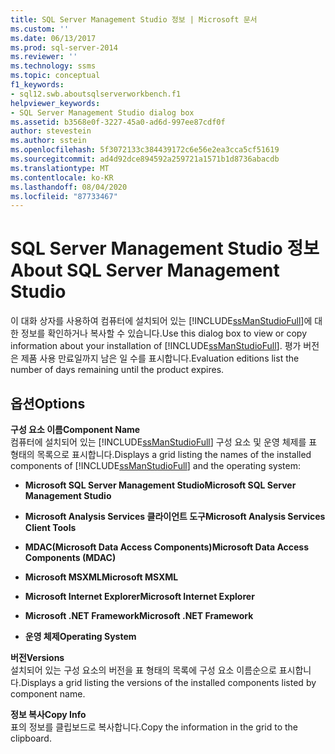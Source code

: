 ```yaml
---
title: SQL Server Management Studio 정보 | Microsoft 문서
ms.custom: ''
ms.date: 06/13/2017
ms.prod: sql-server-2014
ms.reviewer: ''
ms.technology: ssms
ms.topic: conceptual
f1_keywords:
- sql12.swb.aboutsqlserverworkbench.f1
helpviewer_keywords:
- SQL Server Management Studio dialog box
ms.assetid: b3568e0f-3227-45a0-ad6d-997ee87cdf0f
author: stevestein
ms.author: sstein
ms.openlocfilehash: 5f3072133c384439172c6e56e2ea3cca5cf51619
ms.sourcegitcommit: ad4d92dce894592a259721a1571b1d8736abacdb
ms.translationtype: MT
ms.contentlocale: ko-KR
ms.lasthandoff: 08/04/2020
ms.locfileid: "87733467"
---
```

# <a name="about-sql-server-management-studio"></a><span data-ttu-id="66d63-102">SQL Server Management Studio 정보</span><span class="sxs-lookup"><span data-stu-id="66d63-102">About SQL Server Management Studio</span></span>
  <span data-ttu-id="66d63-103">이 대화 상자를 사용하여 컴퓨터에 설치되어 있는 [!INCLUDE[ssManStudioFull](../../includes/ssmanstudiofull-md.md)]에 대한 정보를 확인하거나 복사할 수 있습니다.</span><span class="sxs-lookup"><span data-stu-id="66d63-103">Use this dialog box to view or copy information about your installation of [!INCLUDE[ssManStudioFull](../../includes/ssmanstudiofull-md.md)].</span></span> <span data-ttu-id="66d63-104">평가 버전은 제품 사용 만료일까지 남은 일 수를 표시합니다.</span><span class="sxs-lookup"><span data-stu-id="66d63-104">Evaluation editions list the number of days remaining until the product expires.</span></span>  
  
## <a name="options"></a><span data-ttu-id="66d63-105">옵션</span><span class="sxs-lookup"><span data-stu-id="66d63-105">Options</span></span>  
 <span data-ttu-id="66d63-106">**구성 요소 이름**</span><span class="sxs-lookup"><span data-stu-id="66d63-106">**Component Name**</span></span>  
 <span data-ttu-id="66d63-107">컴퓨터에 설치되어 있는 [!INCLUDE[ssManStudioFull](../../includes/ssmanstudiofull-md.md)] 구성 요소 및 운영 체제를 표 형태의 목록으로 표시합니다.</span><span class="sxs-lookup"><span data-stu-id="66d63-107">Displays a grid listing the names of the installed components of [!INCLUDE[ssManStudioFull](../../includes/ssmanstudiofull-md.md)] and the operating system:</span></span>  
  
-   <span data-ttu-id="66d63-108">**Microsoft SQL Server Management Studio**</span><span class="sxs-lookup"><span data-stu-id="66d63-108">**Microsoft SQL Server Management Studio**</span></span>  
  
-   <span data-ttu-id="66d63-109">**Microsoft Analysis Services 클라이언트 도구**</span><span class="sxs-lookup"><span data-stu-id="66d63-109">**Microsoft Analysis Services Client Tools**</span></span>  
  
-   <span data-ttu-id="66d63-110">**MDAC(Microsoft Data Access Components)**</span><span class="sxs-lookup"><span data-stu-id="66d63-110">**Microsoft Data Access Components (MDAC)**</span></span>  
  
-   <span data-ttu-id="66d63-111">**Microsoft MSXML**</span><span class="sxs-lookup"><span data-stu-id="66d63-111">**Microsoft MSXML**</span></span>  
  
-   <span data-ttu-id="66d63-112">**Microsoft Internet Explorer**</span><span class="sxs-lookup"><span data-stu-id="66d63-112">**Microsoft Internet Explorer**</span></span>  
  
-   <span data-ttu-id="66d63-113">**Microsoft .NET Framework**</span><span class="sxs-lookup"><span data-stu-id="66d63-113">**Microsoft .NET Framework**</span></span>  
  
-   <span data-ttu-id="66d63-114">**운영 체제**</span><span class="sxs-lookup"><span data-stu-id="66d63-114">**Operating System**</span></span>  
  
 <span data-ttu-id="66d63-115">**버전**</span><span class="sxs-lookup"><span data-stu-id="66d63-115">**Versions**</span></span>  
 <span data-ttu-id="66d63-116">설치되어 있는 구성 요소의 버전을 표 형태의 목록에 구성 요소 이름순으로 표시합니다.</span><span class="sxs-lookup"><span data-stu-id="66d63-116">Displays a grid listing the versions of the installed components listed by component name.</span></span>  
  
 <span data-ttu-id="66d63-117">**정보 복사**</span><span class="sxs-lookup"><span data-stu-id="66d63-117">**Copy Info**</span></span>  
 <span data-ttu-id="66d63-118">표의 정보를 클립보드로 복사합니다.</span><span class="sxs-lookup"><span data-stu-id="66d63-118">Copy the information in the grid to the clipboard.</span></span>  
  
  
